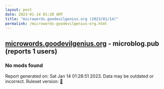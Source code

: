 ```yaml
---
layout: post
date: 2023-01-14 01:28 GMT
title: "microwords.goodevilgenius.org (2023/01/14)"
permalink: /microwords-goodevilgenius-org.html
---
```


## [microwords.goodevilgenius.org](https://microwords.goodevilgenius.org) - microblog.pub (reports 1 users)

### No mods found

Report generated on: Sat Jan 14 01:28:51 2023. Data may be outdated or incorrect.
Ruleset version: [🧁](/version-cupcake)
